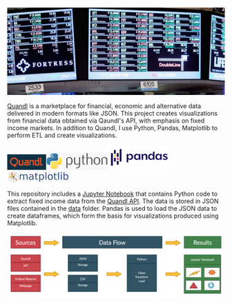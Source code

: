![bond_logo.png](img/bond_logo.png)

[Quandl](www.quandl.com) is a marketplace for financial, economic and alternative data delivered in modern formats like JSON. This project creates visualizations from financial data obtained via Qaundl's API, with emphasis on fixed income markets. In addition to Quandl, I use Python, Pandas, Matplotlib to perform ETL and create visualizations. 

![quandl_logo](img/quandl_logo.png)![python_logo](img/python_logo.png)![pandas_logo](img/pandas_logo.png)![matplotlib_logo](img/matplotlib_logo.png)

This repository includes a [Jupyter Notebook](https://github.com/AmitSamra/Bonds/blob/master/bonds.ipynb) that contains Python code to extract fixed income data from the [Quandl API](https://docs.quandl.com/docs/getting-started). The data is stored in JSON files contained in the [data](https://github.com/AmitSamra/Bonds/tree/master/data) folder. Pandas is used to load the JSON data to create dataframes, which form the basis for visualizations produced using Matplotlib. 

![pipeline.png](img/pipeline.png)

